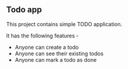 ## Todo app
This project contains simple TODO application.

It has the following features - 
- Anyone can create a todo
- Anyone can see their existing todos
- Anyone can mark a todo as done